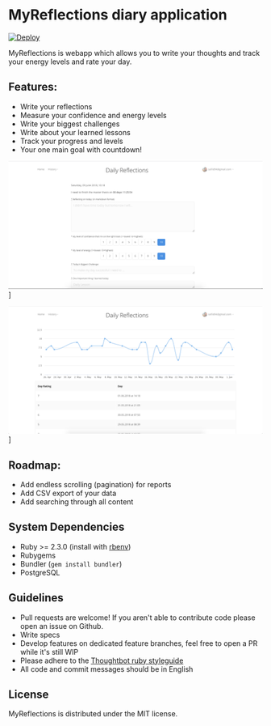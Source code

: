 # MyReflections diary application

[![Deploy](https://www.herokucdn.com/deploy/button.png)](https://heroku.com/deploy?template=https://github.com/ildarsafin/myreflections)

MyReflections is webapp which allows you to write your thoughts and track your energy levels and rate your day.

Features:
---------
- Write your reflections
- Measure your confidence and energy levels
- Write your biggest challenges
- Write about your learned lessons
- Track your progress and levels
- Your one main goal with countdown!


![Screenshot](/app/assets/images/dashboard_page.png)]


![Screenshot](/app/assets/images/plot_energy_level.png)]

Roadmap:
---------
- Add endless scrolling (pagination) for reports
- Add CSV export of your data
- Add searching through all content

System Dependencies
-------------------

- Ruby >= 2.3.0 (install with [rbenv](https://github.com/sstephenson/rbenv))
- Rubygems
- Bundler (`gem install bundler`)
- PostgreSQL

Guidelines
----------
- Pull requests are welcome! If you aren't able to contribute code please open an issue on Github.
- Write specs
- Develop features on dedicated feature branches, feel free to open a PR while it's still WIP
- Please adhere to the [Thoughtbot ruby styleguide](https://github.com/thoughtbot/guides/tree/master/style#ruby)
- All code and commit messages should be in English

License
-------
MyReflections is distributed under the MIT license.
